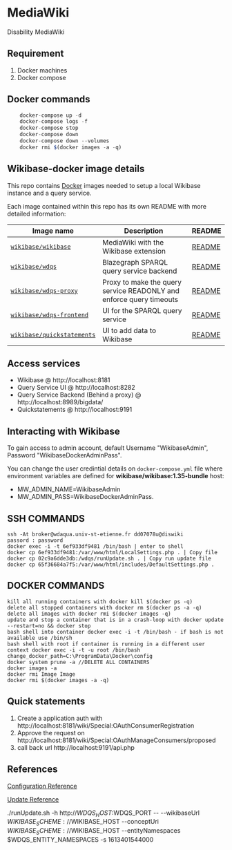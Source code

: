 # MediaWiki
Disability MediaWiki

## Requirement 
1. Docker machines
2. Docker compose 

## Docker commands
```javascript
    docker-compose up -d
    docker-compose logs -f
    docker-compose stop
    docker-compose down
    docker-compose down --volumes
	docker rmi $(docker images -a -q)
``` 
## Wikibase-docker image details 

This repo contains [Docker](https://www.docker.com/) images needed to setup a local Wikibase instance and a query service.

Each image contained within this repo has its own README with more detailed information:

Image name               | Description   | README
------------------------ | ------------- | ----------
[`wikibase/wikibase`](https://hub.docker.com/r/wikibase/wikibase) | MediaWiki with the Wikibase extension| [README](https://github.com/wmde/wikibase-docker/blob/master/wikibase/README.md)
[`wikibase/wdqs`](https://hub.docker.com/r/wikibase/wdqs) | Blazegraph SPARQL query service backend | [README](https://github.com/wmde/wikibase-docker/blob/master/wdqs/README.md)
[`wikibase/wdqs-proxy`](https://hub.docker.com/r/wikibase/wdqs-proxy) | Proxy to make the query service READONLY and enforce query timeouts | [README](https://github.com/wmde/wikibase-docker/blob/master/wdqs-proxy/README.md)
[`wikibase/wdqs-frontend`](https://hub.docker.com/r/wikibase/wdqs-frontend) | UI for the SPARQL query service | [README](https://github.com/wmde/wikibase-docker/blob/master/wdqs-frontend/README.md)
[`wikibase/quickstatements`](https://hub.docker.com/r/wikibase/quickstatements) | UI to add data to Wikibase | [README](https://github.com/wmde/wikibase-docker/blob/master/quickstatements/README.md)



## Access services

* Wikibase @ http://localhost:8181
* Query Service UI @ http://localhost:8282
* Query Service Backend (Behind a proxy) @ http://localhost:8989/bigdata/
* Quickstatements @ http://localhost:9191    
	


## Interacting with Wikibase
To gain access to admin account, default Username "WikibaseAdmin", Password "WikibaseDockerAdminPass".

You can change the user credintial details on `docker-compose.yml` file where environment variables are defined for **wikibase/wikibase:1.35-bundle** host:
*  MW_ADMIN_NAME=WikibaseAdmin
*  MW_ADMIN_PASS=WikibaseDockerAdminPass.


## SSH COMMANDS
```
ssh -At broker@wdaqua.univ-st-etienne.fr dd07078u@diswiki
passord : password
docker exec -i -t 6ef933df9481 /bin/bash | enter to shell
docker cp 6ef933df9481:/var/www/html/LocalSettings.php . | Copy file
docker cp 02c9a6dde3db:/wdqs/runUpdate.sh . | Copy run update file
docker cp 65f36684a7f5:/var/www/html/includes/DefaultSettings.php .
```

## DOCKER COMMANDS
```
kill all running containers with docker kill $(docker ps -q)
delete all stopped containers with docker rm $(docker ps -a -q)
delete all images with docker rmi $(docker images -q)
update and stop a container that is in a crash-loop with docker update --restart=no && docker stop
bash shell into container docker exec -i -t /bin/bash - if bash is not available use /bin/sh
bash shell with root if container is running in a different user context docker exec -i -t -u root /bin/bash
change_docker_path=C:\ProgramData\Docker\config
docker system prune -a //DELETE ALL CONTAINERS
docker images -a
docker rmi Image Image
docker rmi $(docker images -a -q)

```

## Quick statements
1. Create a application auth with http://localhost:8181/wiki/Special:OAuthConsumerRegistration
2. Approve the request on http://localhost:8181/wiki/Special:OAuthManageConsumers/proposed
3. call back url http://localhost:9191/api.php

## References
 [Configuration Reference](https://github.com/wmde/wikibase-docker/blob/master/README-compose.md)

 [Update Reference](hhttps://addshore.com/2019/01/wikibase-docker-mediawiki-wikibase-update/)

./runUpdate.sh -h http://$WDQS_HOST:$WDQS_PORT -- --wikibaseUrl $WIKIBASE_SCHEME://$WIKIBASE_HOST --conceptUri $WIKIBASE_SCHEME://$WIKIBASE_HOST --entityNamespaces $WDQS_ENTITY_NAMESPACES -s 1613401544000


